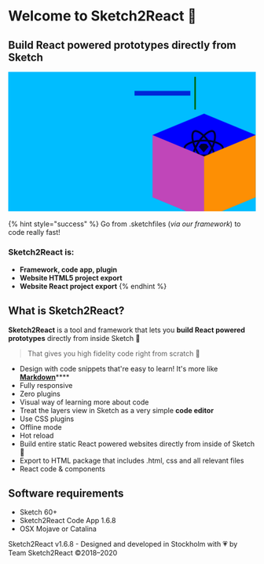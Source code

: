 # Welcome to Sketch2React 🏡

## Build React powered prototypes directly from Sketch

![](.gitbook/assets/1%20%281%29.png)

{% hint style="success" %}
Go from .sketchfiles \(_via our framework_\) to code really fast!

### Sketch2React is:

* **Framework, code app, plugin**
* **Website HTML5 project export**
* **Website React project export** 
{% endhint %}

## What is Sketch2React?

**Sketch2React** is a tool and framework that lets you **build React powered prototypes** directly from inside Sketch 💎

> That gives you high fidelity code right from scratch 💪

* Design with code snippets that're easy to learn! It's more like [**Markdown**](https://en.wikipedia.org/wiki/Markdown)\*\*\*\*
* Fully responsive
* Zero plugins
* Visual way of learning more about code
* Treat the layers view in Sketch as a very simple **code editor**
* Use CSS plugins
* Offline mode
* Hot reload
* Build entire static React powered websites directly from inside of Sketch 🤯
* Export to HTML package that includes .html, css and all relevant files
* React code & components

## Software requirements

* Sketch 60+
* Sketch2React Code App 1.6.8
* OSX Mojave or Catalina

Sketch2React v1.6.8 - Designed and developed in Stockholm with 💗 by Team Sketch2React ©2018–2020

